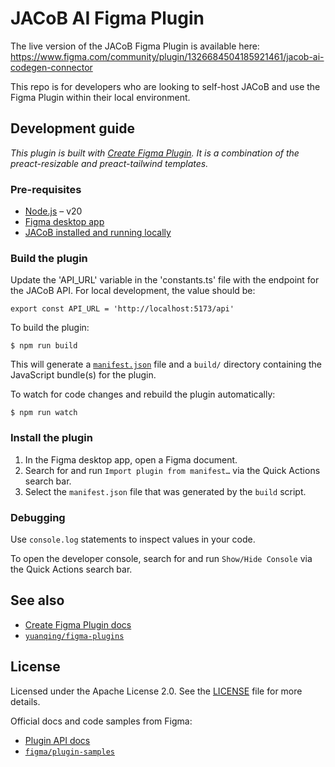 # JACoB AI Figma Plugin

The live version of the JACoB Figma Plugin is available here: https://www.figma.com/community/plugin/1326684504185921461/jacob-ai-codegen-connector

This repo is for developers who are looking to self-host JACoB and use the Figma Plugin within their local environment.

## Development guide

*This plugin is built with [Create Figma Plugin](https://yuanqing.github.io/create-figma-plugin/).*
*It is a combination of the preact-resizable and preact-tailwind templates.*

### Pre-requisites

- [Node.js](https://nodejs.org) – v20
- [Figma desktop app](https://figma.com/downloads/)
- [JACoB installed and running locally](https://jacb.ai)

### Build the plugin

Update the 'API_URL' variable in the 'constants.ts' file with the endpoint for the JACoB API.
For local development, the value should be:

```
export const API_URL = 'http://localhost:5173/api'
```

To build the plugin:

```
$ npm run build
```

This will generate a [`manifest.json`](https://figma.com/plugin-docs/manifest/) file and a `build/` directory containing the JavaScript bundle(s) for the plugin.

To watch for code changes and rebuild the plugin automatically:

```
$ npm run watch
```

### Install the plugin

1. In the Figma desktop app, open a Figma document.
2. Search for and run `Import plugin from manifest…` via the Quick Actions search bar.
3. Select the `manifest.json` file that was generated by the `build` script.

### Debugging

Use `console.log` statements to inspect values in your code.

To open the developer console, search for and run `Show/Hide Console` via the Quick Actions search bar.

## See also

- [Create Figma Plugin docs](https://yuanqing.github.io/create-figma-plugin/)
- [`yuanqing/figma-plugins`](https://github.com/yuanqing/figma-plugins#readme)

## License

Licensed under the Apache License 2.0. See the [LICENSE](https://www.apache.org/licenses/LICENSE-2.0) file for more details.

Official docs and code samples from Figma:

- [Plugin API docs](https://figma.com/plugin-docs/)
- [`figma/plugin-samples`](https://github.com/figma/plugin-samples#readme)
